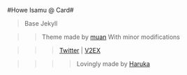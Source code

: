#Howe Isamu @ Card#
> Base Jekyll

> > Theme made by [muan](https://github.com/muan/jekyll-wardrobe) With minor modifications

> > > [Twitter](https://twitter.com/XHs) | [V2EX](http://www.v2ex.com/member/xi4oh4o)

> > > > Lovingly made by [Haruka](https://twitter.com/HarukaXu)